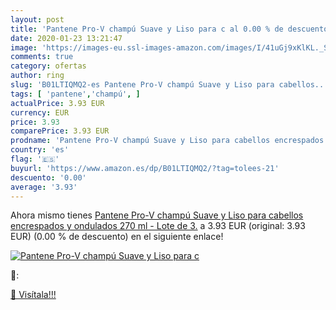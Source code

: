 ```yaml
---
layout: post
title: 'Pantene Pro-V champú Suave y Liso para c al 0.00 % de descuento'
date: 2020-01-23 13:21:47
image: 'https://images-eu.ssl-images-amazon.com/images/I/41uGj9xKlKL._SL200_.jpg'
comments: true
category: ofertas
author: ring
slug: 'B01LTIQMQ2-es Pantene Pro-V champú Suave y Liso para cabellos...'
tags: [ 'pantene','champú', ]
actualPrice: 3.93 EUR
currency: EUR
price: 3.93
comparePrice: 3.93 EUR
prodname: 'Pantene Pro-V champú Suave y Liso para cabellos encrespados y ondulados 270 ml - Lote de 3.'
country: 'es'
flag: '🇪🇸'
buyurl: 'https://www.amazon.es/dp/B01LTIQMQ2/?tag=tolees-21'
descuento: '0.00'
average: '3.93'
---
```


Ahora mismo tienes [Pantene Pro-V champú Suave y Liso para cabellos encrespados y ondulados 270 ml - Lote de 3.](https://www.amazon.es/dp/B01LTIQMQ2/?tag=tolees-21) a 3.93 EUR (original: 3.93 EUR) (0.00 %  de descuento) en el siguiente enlace!

[![Pantene Pro-V champú Suave y Liso para c](https://images-eu.ssl-images-amazon.com/images/I/41uGj9xKlKL._SL200_.jpg)](https://www.amazon.es/dp/B01LTIQMQ2/?tag=tolees-21)

🔎:


[🛒 Visítala!!!](https://www.amazon.es/dp/B01LTIQMQ2/?tag=tolees-21)

